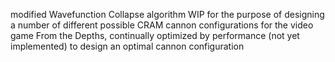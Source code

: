 modified Wavefunction Collapse algorithm WIP for the purpose of designing a number of different possible CRAM cannon configurations for the video game From the Depths, continually optimized by performance (not yet implemented) to design an optimal cannon configuration
